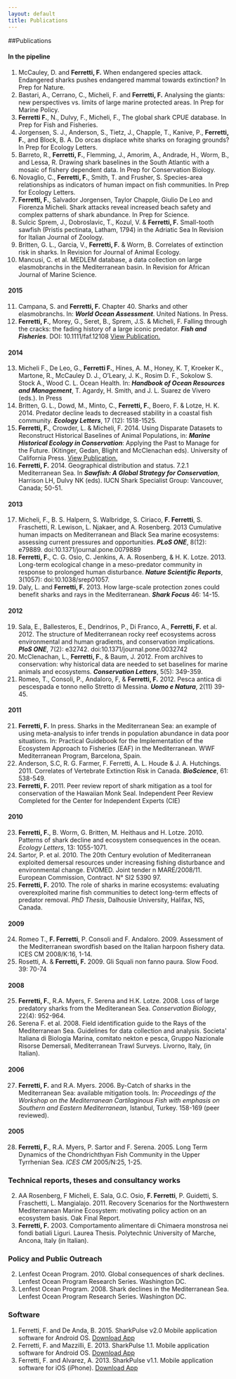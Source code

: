 ```yaml
---
layout: default
title: Publications
---
```


##Publications


#### In the pipeline

1.	 McCauley, D. and **Ferretti, F.** When endangered species attack. Endangered sharks pushes endangered mammal towards extinction? In Prep for Nature.
2.	 Bastari, A., Cerrano, C., Micheli, F. and **Ferretti, F.** Analysing the giants: new perspectives vs. limits of large marine protected areas. In Prep for Marine Policy.
3.	 **Ferretti F.**, N., Dulvy, F., Micheli, F., The global shark CPUE database. In Prep for Fish and Fisheries.
4.	 Jorgensen, S. J., Anderson, S., Tietz, J., Chapple, T., Kanive, P., **Ferretti, F.**, and Block, B. A. Do orcas displace white sharks on foraging grounds? In Prep for Ecology Letters.
5.	 Barreto, R., **Ferretti, F.**, Flemming, J., Amorim, A., Andrade, H., Worm, B., and Lessa, R. Drawing shark baselines in the South Atlantic with a mosaic of fishery dependent data. In Prep for Conservation Biology. 
6.	 Novaglio, C., **Ferretti, F.**, Smith, T. and Frusher, S. Species-area relationships as indicators of human impact on fish communities. In Prep for Ecology Letters.
7.	 **Ferretti, F.**, Salvador Jorgensen, Taylor Chapple, Giulio De Leo and Fiorenza Micheli. Shark attacks reveal increased beach safety and complex patterns of shark abundance. In Prep for Science.
8.	 Sulcic Sprem, J., Dobroslavic, T., Kozul, V. & **Ferretti, F.** Small-tooth sawfish (Pristis pectinata, Latham, 1794) in the Adriatic Sea In Revision for Italian Journal of Zoology.
9.	 Britten, G. L., Garcia, V., **Ferretti, F.** & Worm, B. Correlates of extinction risk in sharks. In Revision for Journal of Animal Ecology.
10.	Mancusi, C. et al. MEDLEM database, a data collection on large elasmobranchs in the Mediterranean basin. In Revision for African Journal of Marine Science.

#### 2015
11.	Campana, S. and **Ferretti, F.** Chapter 40. Sharks and other elasmobranchs. In: __*World Ocean Assessment*__. United Nations. In Press.
12.	**Ferretti, F.**, Morey, G., Seret, B., Sprem, J.S. & Micheli, F. Falling through the cracks: the fading history of a large iconic predator. __*Fish and Fisheries*__. DOI: 10.1111/faf.12108 [View Publication.](http://onlinelibrary.wiley.com/doi/10.1111/faf.12108/abstract) 


#### 2014
13.	Micheli F., De Leo, G., **Ferretti F.**, Hines, A. M., Honey, K. T, Kroeker K., Martone, R., McCauley D. J., O’Leary, J. K., Rosim D. F., Sokolow S. Stock A., Wood C. L. Ocean Health. In: __*Handbook of Ocean Resources and Management*__, T. Agardy, H. Smith, and J. L. Suarez de Vivero (eds.). In Press
14.	Britten, G. L., Dowd, M., Minto, C., **Ferretti, F.**, Boero, F. & Lotze, H. K. 2014. Predator decline leads to decreased stability in a coastal fish community. __*Ecology Letters*__, 17 (12): 1518-1525.
15.	**Ferretti, F.**, Crowder, L. & Micheli, F. 2014. Using Disparate Datasets to Reconstruct Historical Baselines of Animal Populations, in: __*Marine Historical Ecology in Conservation*__: Applying the Past to Manage for the Future. (Kitinger, Gedan, Blight and McClenachan eds). University of California Press. [View Publication.](http://www.ucpress.edu/book.php?isbn=9780520276949)
16.	**Ferretti, F.** 2014. Geographical distribution and status. 7.2.1 Mediterranean Sea. In __*Sawfish: A Global Strategy for Conservation*__, Harrison LH, Dulvy NK (eds). IUCN Shark Specialist Group: Vancouver, Canada; 50-51.

#### 2013

17.	Micheli, F., B. S. Halpern, S. Walbridge, S. Ciriaco, **F. Ferretti**, S. Fraschetti, R. Lewison, L. Njakaer, and A. Rosenberg. 2013 Cumulative human impacts on Mediterranean and Black Sea marine ecosystems: assessing current pressures and opportunities. __*PLoS ONE*__, 8(12): e79889. doi:10.1371/journal.pone.0079889
18.	**Ferretti, F.**, C. G. Osio, C. Jenkins, A. A. Rosenberg, & H. K. Lotze. 2013. Long-term ecological change in a meso-predator community in response to prolonged human disturbance.  __*Nature Scientific Reports*__, 3(1057): doi:10.1038/srep01057.
1.	Daly, L. and **Ferretti, F.** 2013. How large-scale protection zones could benefit sharks and rays in the Mediterranean. __*Shark Focus*__ 46: 14-15.

#### 2012

19.	Sala, E., Ballesteros, E., Dendrinos, P., Di Franco, A., **Ferretti, F.** et al. 2012. The structure of Mediterranean rocky reef   ecosystems across environmental and human gradients, and conservation implications. __*PloS ONE*__, 7(2): e32742. doi:10.1371/journal.pone.0032742
20.	McClenachan, L., **Ferretti, F.**, & Baum, J. 2012. From archives to conservation: why historical data are needed to set baselines for marine animals and ecosystems. __*Conservation Letters*__, 5(5): 349-359.
3.	Romeo, T., Consoli, P., Andaloro, F, & **Ferretti, F.** 2012. Pesca antica di pescespada e tonno nello Stretto di Messina. __*Uomo e Natura*__, 2(11) 39-45.

#### 2011

21.	**Ferretti, F.** In press. Sharks in the Mediterranean Sea: an example of using meta-analysis to infer trends in population abundance in data poor situations. In: Practical Guidebook for the Implementation of the Ecosystem Approach to Fisheries (EAF) in the Mediterranean. WWF Mediterranean Program, Barcelona, Spain.
22.	Anderson, S.C, R. G. Farmer, F. Ferretti, A. L. Houde & J. A. Hutchings. 2011.  Correlates of Vertebrate Extinction Risk in Canada. __*BioScience*__, 61: 538-549.
1.	**Ferretti, F.** 2011. Peer review report of shark mitigation as a tool for conservation of the Hawaiian Monk Seal. Independent Peer Review Completed for the Center for Independent Experts (CIE)

#### 2010

23.	**Ferretti, F.**, B. Worm, G. Britten, M. Heithaus and H. Lotze. 2010. Patterns of shark decline and ecosystem consequences in the ocean. *Ecology Letters*, 13: 1055-1071.
3.	Sartor, P. et al. 2010. The 20th Century evolution of Mediterranean exploited demersal resources under increasing fishing disturbance and environmental change. EVOMED. Joint tender n MARE/2008/11. European Commission, Contract. N° SI2 5390 97.
4.	**Ferretti, F.** 2010. The role of sharks in marine ecosystems: evaluating overexploited marine fish communities to detect long-term effects of predator removal. *PhD Thesis*, Dalhousie University, Halifax, NS, Canada.

#### 2009

24.	Romeo T., **F. Ferretti**, P. Consoli and F. Andaloro. 2009. Assessment of the Mediterranean swordfish based on the Italian harpoon fishery data. ICES CM 2008/K:16, 1-14. 
4.	Rosetti, A. & **Ferretti, F.** 2009. Gli Squali non fanno paura. Slow Food. 39: 70-74

#### 2008

25.	**Ferretti, F.**, R.A. Myers, F. Serena and H.K. Lotze. 2008. Loss of large predatory sharks from the Mediteranean Sea. *Conservation Biology*, 22(4): 952-964.
26.	Serena F. et al. 2008. Field identification guide to the Rays of the Mediterranean Sea. Guidelines for data collection and analysis. Societa' Italiana di Biologia Marina, comitato nekton e pesca, Gruppo Nazionale Risorse Demersali, Mediterranean Trawl Surveys. Livorno, Italy, (in Italian).

#### 2006
27.	**Ferretti, F.** and R.A. Myers. 2006. By-Catch of sharks in the Mediterranean Sea: available mitigation tools. In: *Proceedings of the Workshop on the Mediterranean Cartilaginous Fish with emphasis on Southern and Eastern Mediterranean*, Istanbul, Turkey. 158-169 (peer reviewed).

#### 2005

28.	**Ferretti, F.**, R.A. Myers, P. Sartor and F. Serena. 2005. Long Term Dynamics of the Chondrichthyan Fish Community in the Upper Tyrrhenian Sea. *ICES CM* 2005/N:25, 1-25.

### Technical reports, theses and consultancy works

2.	AA Rosenberg, F Micheli, E. Sala, G.C. Osio, **F. Ferretti**, P. Guidetti, S. Fraschetti, L. Mangialajo. 2011. Recovery Scenarios for the Northwestern Mediterranean Marine Ecosystem: motivating policy action on an ecosystem basis. Oak Final Report.
5.	**Ferretti, F.** 2003. Comportamento alimentare di Chimaera monstrosa nei fondi batiali Liguri. Laurea Thesis. Polytechnic University of Marche, Ancona, Italy (in Italian).

### Policy and Public Outreach

2.	Lenfest Ocean Program. 2010. Global consequences of shark declines. Lenfest Ocean Program Research Series. Washington DC.
5.	Lenfest Ocean Program. 2008. Shark declines in the Mediterranean Sea. Lenfest Ocean Program Research Series. Washington DC.

### Software

1.	Ferretti, F. and De Anda, B. 2015. SharkPulse v2.0 Mobile application software for Android OS. [Download App](https://play.google.com/store/apps/details?id=edu.stanford.baseline.sharkpulse2)
1.	Ferretti, F. and Mazzilli, E. 2013. SharkPulse 1.1. Mobile application software for Android OS. [Download App](https://play.google.com/store/apps/details?id=edu.stanford.baseline.sharkpulse)
2.	Ferretti, F. and Alvarez, A. 2013. SharkPulse v1.1. Mobile application software for iOS (iPhone). [Download App](https://itunes.apple.com/us/app/sharkpulse-v1.1/id673243556?mt=8)

